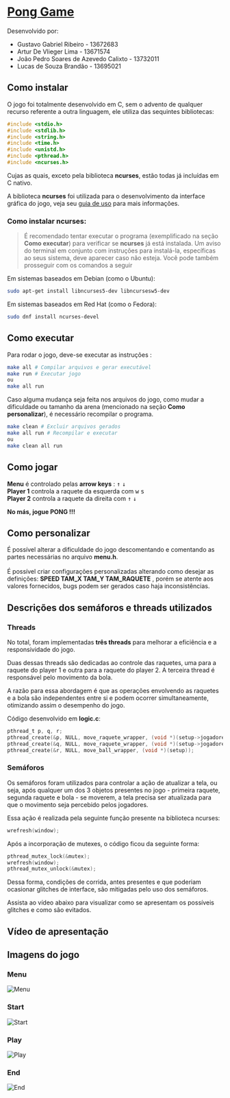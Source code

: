 # [Pong Game](hhttps://github.com/GustavoZiel)
Desenvolvido por:
- Gustavo Gabriel Ribeiro - 13672683
- Artur De Vlieger Lima - 13671574
- João Pedro Soares de Azevedo Calixto - 13732011
- Lucas de Souza Brandão - 13695021

## Como instalar

O jogo foi totalmente desenvolvido em C, sem o advento de qualquer recurso referente a outra linguagem, ele utiliza das sequintes bibliotecas:

```c
#include <stdio.h>
#include <stdlib.h>
#include <string.h>
#include <time.h>
#include <unistd.h>
#include <pthread.h>
#include <ncurses.h>
```

Cujas as quais, exceto pela biblioteca **ncurses**, estão todas já incluídas em C nativo.

A biblioteca **ncurses** foi utilizada para o desenvolvimento da interface gráfica do jogo, veja seu [guia de uso](https://tldp.org/HOWTO/NCURSES-Programming-HOWTO/) para mais informações.

### Como instalar ncurses:

> É recomendado tentar executar o programa (exemplificado na seção **Como executar**) para verificar se **ncurses** já está instalada. Um aviso do terminal em conjunto com instruções para instalá-la, específicas ao seus sistema, deve aparecer caso não esteja. Você pode também prosseguir com os comandos a seguir

Em sistemas baseados em Debian (como o Ubuntu):

```sh
sudo apt-get install libncurses5-dev libncursesw5-dev
```

Em sistemas baseados em Red Hat (como o Fedora):

```sh
sudo dnf install ncurses-devel
```

## Como executar

Para rodar o jogo, deve-se executar as instruções :
```sh
make all # Compilar arquivos e gerar executável
make run # Executar jogo
ou
make all run
```

Caso alguma mudança seja feita nos arquivos do jogo, como mudar a dificuldade ou tamanho da arena (mencionado na seção **Como personalizar**), é necessário recompilar o programa.

```sh
make clean # Excluir arquivos gerados
make all run # Recompilar e executar
ou 
make clean all run
```
## Como jogar

**Menu** é controlado pelas **arrow keys** : <kbd>↑</kbd> <kbd>↓</kbd> <br>
**Player 1** controla a raquete da esquerda com <kbd>w</kbd> <kbd>s</kbd> <br>
**Player 2** controla a raquete da direita com <kbd>↑</kbd> <kbd>↓</kbd> 

**No más, jogue PONG !!!**

## Como personalizar

É possível alterar a dificuldade do jogo descomentando e comentando as partes necessárias no arquivo **menu.h**.
<br><br>
É possível criar configurações personalizadas alterando como desejar as definições: **SPEED TAM_X TAM_Y TAM_RAQUETE** , porém se atente aos valores fornecidos, bugs podem ser gerados caso haja inconsistências.

## Descrições dos semáforos e threads utilizados

### Threads

No total, foram implementadas **três threads** para melhorar a eficiência e a responsividade do jogo. 

Duas dessas threads são dedicadas ao controle das raquetes, uma para a raquete do player 1 e outra para a raquete do player 2. A terceira thread é responsável pelo movimento da bola. 

A razão para essa abordagem é que as operações envolvendo as raquetes e a bola são independentes entre si e podem ocorrer simultaneamente, otimizando assim o desempenho do jogo.

Código desenvolvido em **logic.c**:
```c
pthread_t p, q, r;
pthread_create(&p, NULL, move_raquete_wrapper, (void *)(setup->jogadores[0]));
pthread_create(&q, NULL, move_raquete_wrapper, (void *)(setup->jogadores[1]));
pthread_create(&r, NULL, move_ball_wrapper, (void *)(setup));
```
### Semáforos

Os semáforos foram utilizados para controlar a ação de atualizar a tela, ou seja, após qualquer um dos 3 objetos presentes no jogo - primeira raquete, segunda raquete e bola - se moverem, a tela precisa ser atualizada para que o movimento seja percebido pelos jogadores. 

Essa ação é realizada pela seguinte função presente na biblioteca ncurses: 

```c++
wrefresh(window);
```

Após a incorporação de mutexes, o código ficou da seguinte forma:

```c++
pthread_mutex_lock(&mutex);
wrefresh(window);
pthread_mutex_unlock(&mutex);
```

Dessa forma, condições de corrida, antes presentes e que poderiam ocasionar glitches de interface, são mitigadas pelo uso dos semáforos. 

Assista ao vídeo abaixo para visualizar como se apresentam os possíveis glitches e como são evitados.

## Vídeo de apresentação

<!-- Link aqui -->

## Imagens do jogo

### Menu
![Menu](Images/Menu.png)

### Start
![Start](Images/Start.png)

### Play
![Play](Images/Play.png)

### End
![End](Images/End.png)
